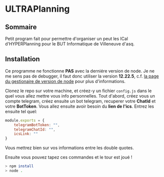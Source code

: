 # ULTRAPlanning

## Sommaire

Petit program fait pour permettre d'organiser un peut les ICal d'HYPERPlanning pour le BUT Informatique de Villeneuve d'asq.

## Installation

Ce programme ne fonctionne **PAS** avec la derniére version de node. Je ne me sens pas de debugger, il faut donc utiliser la version **12.22.5**, c.f. [la page du gestionaire de version de node](https://www.npmjs.com/package/n) pour plus d'informations.

Clonez le repo sur votre machine, et créez-y un fichier `config.js` dans le quel vous allez mettre vous info personnelles.
Tout d'abord, créez vous un compte telegram, créez ensuite un bot telegram, recuperer votre **ChatId** et votre **BotToken**. Vous allez ensuite avoir besoin du **lien de l'ics**. Entrez les ensuite tel quel:

```js
module.exports = {
    telegramBotToken: "",
    telegramChatId: "",
    icsLink: ""
}
```

Vous mettrez bien sur vos informations entre les double quotes.

Ensuite vous pouvez tapez ces commandes et le tour est joué !

```bash
> npm install
> node .
```